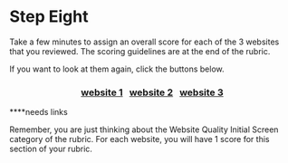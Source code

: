 # Step Eight

Take a few minutes to assign an overall score for each of the 3 websites that you reviewed. The scoring guidelines are at the end of the rubric.

If you want to look at them again, click the buttons below.


### <div align="center">[website 1]()&nbsp;&nbsp;&nbsp;[website 2]()&nbsp;&nbsp;&nbsp;[website 3]()</div>
****needs links

Remember, you are just thinking about the Website Quality Initial Screen category of the rubric. For each website, you will have 1 score for this section of your rubric.